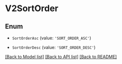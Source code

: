 # V2SortOrder


## Enum

* `SortOrderAsc` (value: `'SORT_ORDER_ASC'`)

* `SortOrderDesc` (value: `'SORT_ORDER_DESC'`)

[[Back to Model list]](../README.md#documentation-for-models) [[Back to API list]](../README.md#documentation-for-api-endpoints) [[Back to README]](../README.md)

